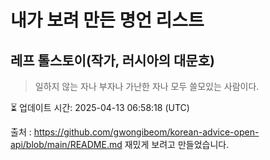 # 내가 보려 만든 명언 리스트

##  레프 톨스토이(작가, 러시아의 대문호)
> 일하지 않는 자나 부자나 가난한 자나 모두 쓸모있는 사람이다.


⏳ 업데이트 시간: 2025-04-13 06:58:18 (UTC)

출처 : https://github.com/gwongibeom/korean-advice-open-api/blob/main/README.md
재밌게 보려고 만들었습니다.
